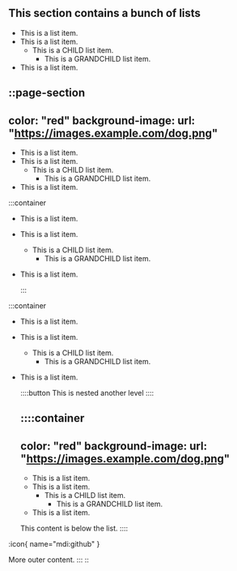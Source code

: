 ## This section contains a bunch of lists

  - This is a list item.
  - This is a list item.
    - This is a CHILD list item.
      - This is a GRANDCHILD list item.
  - This is a list item.

::page-section
---
color: "red"
background-image:
  url: "https://images.example.com/dog.png"
---

  - This is a list item.
  - This is a list item.
    - This is a CHILD list item.
      - This is a GRANDCHILD list item.
  - This is a list item.

  :::container

- This is a list item.
- This is a list item.
  - This is a CHILD list item.
    - This is a GRANDCHILD list item.
- This is a list item.

  :::

:::container

- This is a list item.
- This is a list item.
  - This is a CHILD list item.
    - This is a GRANDCHILD list item.
- This is a list item.

  ::::button
  This is nested another level
  ::::

  ::::container
  ---
  color: "red"
  background-image:
    url: "https://images.example.com/dog.png"
  ---

  - This is a list item.
  - This is a list item.
    - This is a CHILD list item.
      - This is a GRANDCHILD list item.
  - This is a list item.

  This content is below the list.
  ::::

:icon{ name="mdi:github" }

More outer content.
:::
::